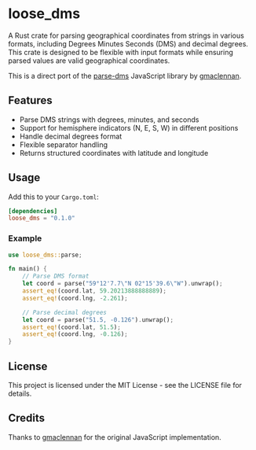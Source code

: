# loose_dms
A Rust crate for parsing geographical coordinates from strings in various formats, including Degrees Minutes Seconds (DMS) and decimal degrees. This crate is designed to be flexible with input formats while ensuring parsed values are valid geographical coordinates.

This is a direct port of the [parse-dms](https://github.com/gmaclennan/parse-dms) JavaScript library by [gmaclennan](https://github.com/gmaclennan).

## Features

- Parse DMS strings with degrees, minutes, and seconds
- Support for hemisphere indicators (N, E, S, W) in different positions
- Handle decimal degrees format
- Flexible separator handling
- Returns structured coordinates with latitude and longitude

## Usage

Add this to your `Cargo.toml`:

```toml
[dependencies]
loose_dms = "0.1.0"
```

### Example

```rust
use loose_dms::parse;

fn main() {
    // Parse DMS format
    let coord = parse("59°12'7.7\"N 02°15'39.6\"W").unwrap();
    assert_eq!(coord.lat, 59.20213888888889);
    assert_eq!(coord.lng, -2.261);

    // Parse decimal degrees
    let coord = parse("51.5, -0.126").unwrap();
    assert_eq!(coord.lat, 51.5);
    assert_eq!(coord.lng, -0.126);
}
```

## License

This project is licensed under the MIT License - see the LICENSE file for details.

## Credits

Thanks to [gmaclennan](https://github.com/gmaclennan) for the original JavaScript implementation.
